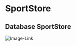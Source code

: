 # SportStore
## Database SportStore
![Image-Link](https://github.com/NigtMaries/SportStore/blob/master/conectionInDataBase.bmp)
